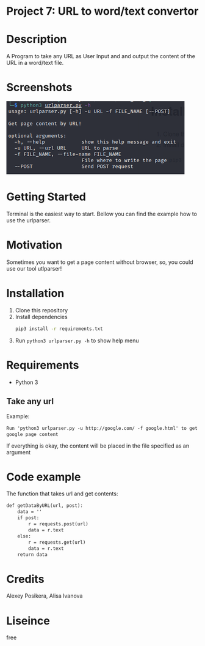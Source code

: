 # Project 7: URL to word/text convertor

# Description
A Program to take any URL as User Input and and output the content of the URL in a word/text file.

# Screenshots
![](urlparser.png)

# Getting Started
Terminal is the easiest way to start. Bellow you can find the example how to use the urlparser.

# Motivation
Sometimes you want to get a page content without browser, so, you could use our tool utlparser!

# Installation
1. Clone this repository
2. Install dependencies
   ```bash
   pip3 install -r requirements.txt
   ```
3. Run `python3 urlparser.py -h` to show help menu

# Requirements
* Python 3

## Take any url 

Example:

```
Run 'python3 urlparser.py -u http://google.com/ -f google.html' to get google page content
```
 If everything is okay, the content will be placed in the file specified as an argument

# Code example

The function that takes url and get contents:
```
def getDataByURL(url, post):
    data = ''
    if post:
        r = requests.post(url)
        data = r.text
    else:
        r = requests.get(url)
        data = r.text
    return data
```
# Credits
Alexey Posikera, Alisa Ivanova

# Liseince
free
